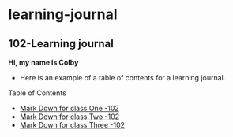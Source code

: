 # learning-journal

## 102-Learning journal

**Hi, my name is Colby**


- Here is an example of a table of contents for a learning journal. 

Table of Contents
- [Mark Down for class One -102](/MarkDownExamples.md)
- [Mark Down for class Two -102](/MarkDownExamples.md)
- [Mark Down for class Three -102](/MarkDownExamples.md)

